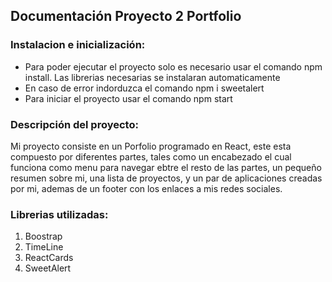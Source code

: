 ## Documentación Proyecto 2 Portfolio

### Instalacion e inicialización:

- Para poder ejecutar el proyecto solo es necesario usar el comando npm install. Las librerias necesarias se instalaran automaticamente
- En caso de error indorduzca el comando npm i sweetalert
- Para iniciar el proyecto usar el comando npm start

### Descripción del proyecto:

Mi proyecto consiste en un Porfolio programado en React, este esta compuesto por diferentes partes, tales como un encabezado el cual funciona como menu para navegar ebtre el resto de las partes, un pequeño resumen sobre mi, una lista de proyectos, y un par de aplicaciones creadas por mi, ademas de un footer con los enlaces a mis redes sociales.

### Librerias utilizadas:

1. Boostrap
2. TimeLine
3. ReactCards
4. SweetAlert
 